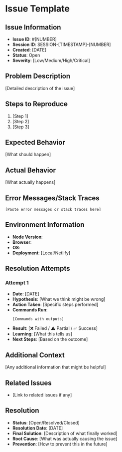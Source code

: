 # Issue Template

## Issue Information
- **Issue ID**: #[NUMBER]
- **Session ID**: SESSION-[TIMESTAMP]-[NUMBER]
- **Created**: [DATE]
- **Status**: Open
- **Severity**: [Low/Medium/High/Critical]

## Problem Description
[Detailed description of the issue]

## Steps to Reproduce
1. [Step 1]
2. [Step 2] 
3. [Step 3]

## Expected Behavior
[What should happen]

## Actual Behavior  
[What actually happens]

## Error Messages/Stack Traces
```
[Paste error messages or stack traces here]
```

## Environment Information
- **Node Version**: 
- **Browser**: 
- **OS**: 
- **Deployment**: [Local/Netlify]

## Resolution Attempts

### Attempt 1
- **Date**: [DATE]
- **Hypothesis**: [What we think might be wrong]
- **Action Taken**: [Specific steps performed]
- **Commands Run**: 
  ```bash
  [Commands with outputs]
  ```
- **Result**: [❌ Failed / ⚠️ Partial / ✅ Success]
- **Learning**: [What this tells us]
- **Next Steps**: [Based on the outcome]

## Additional Context
[Any additional information that might be helpful]

## Related Issues
- [Link to related issues if any]

## Resolution
- **Status**: [Open/Resolved/Closed]
- **Resolution Date**: [DATE]
- **Final Solution**: [Description of what finally worked]
- **Root Cause**: [What was actually causing the issue]
- **Prevention**: [How to prevent this in the future]